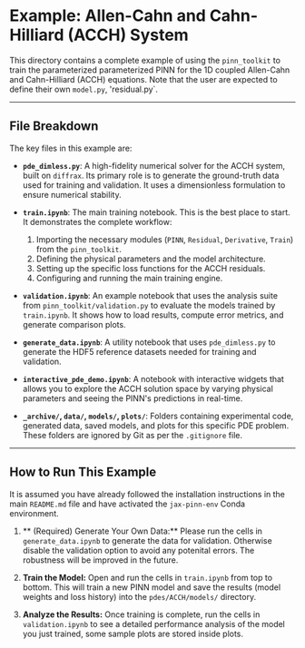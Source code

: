 # Example: Allen-Cahn and Cahn-Hilliard (ACCH) System

This directory contains a complete example of using the `pinn_toolkit` to train the parameterized parameterized PINN for the 1D coupled Allen-Cahn and Cahn-Hilliard (ACCH) equations. Note that the user are expected to define their own `model.py`, 'residual.py`.

---

## File Breakdown

The key files in this example are:

-   **`pde_dimless.py`**: A high-fidelity numerical solver for the ACCH system, built on `diffrax`. Its primary role is to generate the ground-truth data used for training and validation. It uses a dimensionless formulation to ensure numerical stability.

-   **`train.ipynb`**: The main training notebook. This is the best place to start. It demonstrates the complete workflow:
    1.  Importing the necessary modules (`PINN`, `Residual`, `Derivative`, `Train`) from the `pinn_toolkit`.
    2.  Defining the physical parameters and the model architecture.
    3.  Setting up the specific loss functions for the ACCH residuals.
    4.  Configuring and running the main training engine.

-   **`validation.ipynb`**: An example notebook that uses the analysis suite from `pinn_toolkit/validation.py` to evaluate the models trained by `train.ipynb`. It shows how to load results, compute error metrics, and generate comparison plots.

-   **`generate_data.ipynb`**: A utility notebook that uses `pde_dimless.py` to generate the HDF5 reference datasets needed for training and validation.

-   **`interactive_pde_demo.ipynb`**: A notebook with interactive widgets that allows you to explore the ACCH solution space by varying physical parameters and seeing the PINN's predictions in real-time.

-   **`_archive/`, `data/`, `models/`, `plots/`**: Folders containing experimental code, generated data, saved models, and plots for this specific PDE problem. These folders are ignored by Git as per the `.gitignore` file.

---

## How to Run This Example

It is assumed you have already followed the installation instructions in the main `README.md` file and have activated the `jax-pinn-env` Conda environment.

1.  ** (Required) Generate Your Own Data:** Please run the cells in `generate_data.ipynb` to generate the data for validation. Otherwise disable the validation option to avoid any potenital errors. The robustness will be improved in the future.

2.  **Train the Model:** Open and run the cells in `train.ipynb` from top to bottom. This will train a new PINN model and save the results (model weights and loss history) into the `pdes/ACCH/models/` directory.

3.  **Analyze the Results:** Once training is complete, run the cells in `validation.ipynb` to see a detailed performance analysis of the model you just trained, some sample plots are stored inside plots.
